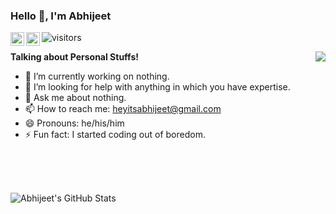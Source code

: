 ### Hello 👋, I'm Abhijeet

<a href="https://twitter.com/HeyitsAbhijeet">
  <img align="left" alt="Abhijeet's Twitter" width="22px" src="https://cdn.jsdelivr.net/npm/simple-icons@v3/icons/twitter.svg" />
</a>
<a href="https://www.linkedin.com/in/itsabhijeetpatil/">
  <img align="left" alt="Abhijeet's Linkdein" width="22px" src="https://cdn.jsdelivr.net/npm/simple-icons@v3/icons/linkedin.svg" />
</a>

![visitors](https://visitor-badge.laobi.icu/badge?page_id=indtheblacktiger.indtheblacktiger)
<!--- TODO Add followers when >50
[![GitHub followers](https://img.shields.io/github/followers/indtheblacktiger.svg?style=social&label=Follow&maxAge=2592000)](https://github.com/indtheblacktiger?tab=followers)
-->
  <img src='https://media.giphy.com/media/l2JhpjWPccQhsAMfu/giphy.gif' align='right'>

**Talking about Personal Stuffs!**

- 🔭 I’m currently working on nothing.
- 🤔 I’m looking for help with anything in which you have expertise.
- 💬 Ask me about nothing.
- 📫 How to reach me: heyitsabhijeet@gmail.com
- 😄 Pronouns: he/his/him
- ⚡ Fun fact: I started coding out of boredom.

</br>

<br></br>
![Abhijeet's GitHub Stats](https://github-readme-stats.vercel.app/api?username=indtheblacktiger&show_icons=true&hide_border=true)
